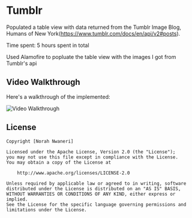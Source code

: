 # Tumblr

Populated a table view with data returned from the Tumblr Image Blog, Humans of New York(https://www.tumblr.com/docs/en/api/v2#posts).

Time spent: 5 hours spent in total

Used Alamofire to popluate the table view with the images I got from Tumblr's api

## Video Walkthrough

Here's a walkthrough of the implemented:


<img src="https://firebasestorage.googleapis.com/v0/b/datasto-61f2f.appspot.com/o/TumblrGif2.gif?alt=media&token=cf2ecbdb-5e76-452c-a122-a39742aecbe6" title='Video Walkthrough' width='' alt='Video Walkthrough' />


## License

    Copyright [Norah Nwaneri]

    Licensed under the Apache License, Version 2.0 (the "License");
    you may not use this file except in compliance with the License.
    You may obtain a copy of the License at

        http://www.apache.org/licenses/LICENSE-2.0

    Unless required by applicable law or agreed to in writing, software
    distributed under the License is distributed on an "AS IS" BASIS,
    WITHOUT WARRANTIES OR CONDITIONS OF ANY KIND, either express or implied.
    See the License for the specific language governing permissions and
    limitations under the License.

